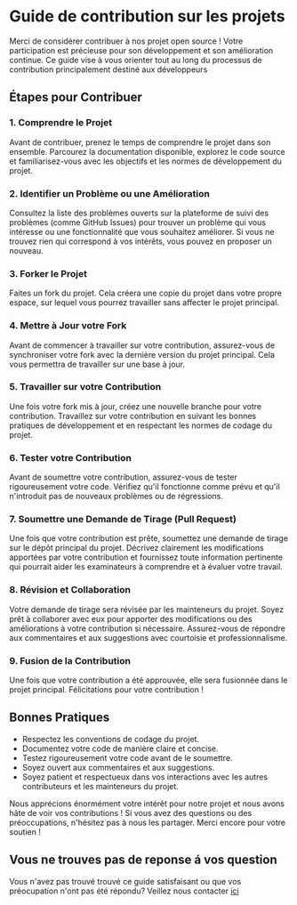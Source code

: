 
# Guide de contribution sur les projets

Merci de considérer contribuer à nos projet open source ! Votre participation est précieuse pour son développement et son amélioration continue. Ce guide vise à vous orienter tout au long du processus de contribution principalement destiné aux développeurs

## Étapes pour Contribuer

### 1. Comprendre le Projet

Avant de contribuer, prenez le temps de comprendre le projet dans son ensemble. Parcourez la documentation disponible, explorez le code source et familiarisez-vous avec les objectifs et les normes de développement du projet.

### 2. Identifier un Problème ou une Amélioration

Consultez la liste des problèmes ouverts sur la plateforme de suivi des problèmes (comme GitHub Issues) pour trouver un problème qui vous intéresse ou une fonctionnalité que vous souhaitez améliorer. Si vous ne trouvez rien qui correspond à vos intérêts, vous pouvez en proposer un nouveau.

### 3. Forker le Projet

Faites un fork du projet. Cela créera une copie du projet dans votre propre espace, sur lequel vous pourrez travailler sans affecter le projet principal.

### 4. Mettre à Jour votre Fork

Avant de commencer à travailler sur votre contribution, assurez-vous de synchroniser votre fork avec la dernière version du projet principal. Cela vous permettra de travailler sur une base à jour.

### 5. Travailler sur votre Contribution

Une fois votre fork mis à jour, créez une nouvelle branche pour votre contribution.  Travaillez sur votre contribution en suivant les bonnes pratiques de développement et en respectant les normes de codage du projet.

### 6. Tester votre Contribution

Avant de soumettre votre contribution, assurez-vous de tester rigoureusement votre code. Vérifiez qu'il fonctionne comme prévu et qu'il n'introduit pas de nouveaux problèmes ou de régressions.

### 7. Soumettre une Demande de Tirage (Pull Request)

Une fois que votre contribution est prête, soumettez une demande de tirage sur le dépôt principal du projet. Décrivez clairement les modifications apportées par votre contribution et fournissez toute information pertinente qui pourrait aider les examinateurs à comprendre et à évaluer votre travail.

### 8. Révision et Collaboration

Votre demande de tirage sera révisée par les mainteneurs du projet. Soyez prêt à collaborer avec eux pour apporter des modifications ou des améliorations à votre contribution si nécessaire. Assurez-vous de répondre aux commentaires et aux suggestions avec courtoisie et professionnalisme.

### 9. Fusion de la Contribution

Une fois que votre contribution a été approuvée, elle sera fusionnée dans le projet principal. Félicitations pour votre contribution !

## Bonnes Pratiques

- Respectez les conventions de codage du projet.
- Documentez votre code de manière claire et concise.
- Testez rigoureusement votre code avant de le soumettre.
- Soyez ouvert aux commentaires et aux suggestions.
- Soyez patient et respectueux dans vos interactions avec les autres contributeurs et les mainteneurs du projet.

Nous apprécions énormément votre intérêt pour notre projet et nous avons hâte de voir vos contributions ! Si vous avez des questions ou des préoccupations, n'hésitez pas à nous les partager. Merci encore pour votre soutien !

## Vous ne trouves pas de reponse á vos question

Vous n'avez pas trouvé trouvé ce guide satisfaisant ou que vos préocupation n'ont pas été répondu? Veillez nous contacter [ici](mailto:mabakal7@gmail.com)
